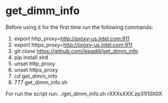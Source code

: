 # get_dimm_info

Before using it for the first time run the following commands:

1. export http_proxy=http://proxy-us.intel.com:911
2. export https_proxy=http://proxy-us.intel.com:911
3. git clone https://github.com/lepadill/get_dimm_info
4. pip install xlrd
5. unset http_proxy
6. unset https_proxy
7. cd get_dimm_info
8. 777 get_dimm_info.sh

For run the script run:
./get_dimm_info.sh rXXXsXXX.zp31l10X0X


